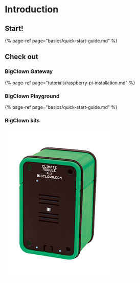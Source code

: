 # Introduction

## Start!

{% page-ref page="basics/quick-start-guide.md" %}

## Check out

### BigClown Gateway

{% page-ref page="tutorials/raspberry-pi-installation.md" %}

### BigClown Playground

{% page-ref page="basics/quick-start-guide.md" %}

### BigClown kits

[![](.gitbook/assets/_kits_climate.png)](https://google.com)

